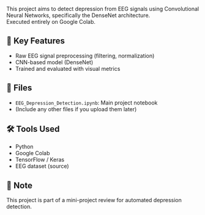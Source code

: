 This project aims to detect depression from EEG signals using Convolutional Neural Networks, specifically the DenseNet architecture.  
Executed entirely on Google Colab.

## 🧠 Key Features
- Raw EEG signal preprocessing (filtering, normalization)
- CNN-based model (DenseNet)
- Trained and evaluated with visual metrics

## 📁 Files
- `EEG_Depression_Detection.ipynb`: Main project notebook
- (Include any other files if you upload them later)

## 🛠 Tools Used
- Python
- Google Colab
- TensorFlow / Keras
- EEG dataset (source)
## 📌 Note
This project is part of a mini-project review for automated depression detection.
